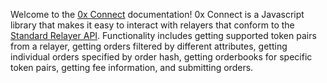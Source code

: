 Welcome to the [0x Connect](https://github.com/0xProject/0x-monorepo/tree/development/packages/connect) documentation! 0x Connect is a Javascript library that makes it easy to interact with relayers that conform to the [Standard Relayer API](https://github.com/0xProject/standard-relayer-api). Functionality includes getting supported token pairs from a relayer, getting orders filtered by different attributes, getting individual orders specified by order hash, getting orderbooks for specific token pairs, getting fee information, and submitting orders.
